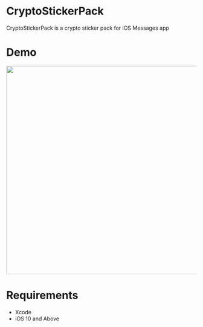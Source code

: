 # CryptoStickerPack
CryptoStickerPack is a crypto sticker pack for iOS Messages app

# Demo
<p align="center">
 <img src = "/Video/Demo.gif" height = "550"> 
</p>

# Requirements
* Xcode
* iOS 10 and Above

